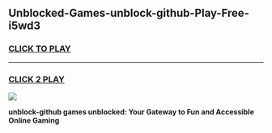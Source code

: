 
## Unblocked-Games-unblock-github-Play-Free-i5wd3
<h3>
<a href="https://premium76.site?title=unblock-github&ref=12A">CLICK TO PLAY</a></h3>
<hr>

<h3>
<a href="https://premium76.site?title=unblock-github&ref=12A">CLICK 2 PLAY</a>
  
</h3>

<a href="https://premium76.site?title=unblock-github&ref=12A"><img src="https://clearcache.store/games.png"></a>


**unblock-github games unblocked: Your Gateway to Fun and Accessible Online Gaming**
